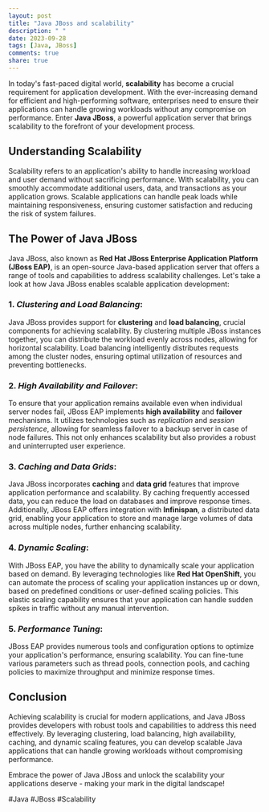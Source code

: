 ```yaml
---
layout: post
title: "Java JBoss and scalability"
description: " "
date: 2023-09-28
tags: [Java, JBoss]
comments: true
share: true
---
```


In today's fast-paced digital world, **scalability** has become a crucial requirement for application development. With the ever-increasing demand for efficient and high-performing software, enterprises need to ensure their applications can handle growing workloads without any compromise on performance. Enter **Java JBoss**, a powerful application server that brings scalability to the forefront of your development process. 

## Understanding Scalability

Scalability refers to an application's ability to handle increasing workload and user demand without sacrificing performance. With scalability, you can smoothly accommodate additional users, data, and transactions as your application grows. Scalable applications can handle peak loads while maintaining responsiveness, ensuring customer satisfaction and reducing the risk of system failures. 

## The Power of Java JBoss

Java JBoss, also known as **Red Hat JBoss Enterprise Application Platform (JBoss EAP)**, is an open-source Java-based application server that offers a range of tools and capabilities to address scalability challenges. Let's take a look at how Java JBoss enables scalable application development:

### 1. *Clustering and Load Balancing*:

Java JBoss provides support for **clustering** and **load balancing**, crucial components for achieving scalability. By clustering multiple JBoss instances together, you can distribute the workload evenly across nodes, allowing for horizontal scalability. Load balancing intelligently distributes requests among the cluster nodes, ensuring optimal utilization of resources and preventing bottlenecks.

### 2. *High Availability and Failover*:

To ensure that your application remains available even when individual server nodes fail, JBoss EAP implements **high availability** and **failover** mechanisms. It utilizes technologies such as *replication* and *session persistence*, allowing for seamless failover to a backup server in case of node failures. This not only enhances scalability but also provides a robust and uninterrupted user experience.

### 3. *Caching and Data Grids*:

Java JBoss incorporates **caching** and **data grid** features that improve application performance and scalability. By caching frequently accessed data, you can reduce the load on databases and improve response times. Additionally, JBoss EAP offers integration with **Infinispan**, a distributed data grid, enabling your application to store and manage large volumes of data across multiple nodes, further enhancing scalability.

### 4. *Dynamic Scaling*:

With JBoss EAP, you have the ability to dynamically scale your application based on demand. By leveraging technologies like **Red Hat OpenShift**, you can automate the process of scaling your application instances up or down, based on predefined conditions or user-defined scaling policies. This elastic scaling capability ensures that your application can handle sudden spikes in traffic without any manual intervention.

### 5. *Performance Tuning*:

JBoss EAP provides numerous tools and configuration options to optimize your application's performance, ensuring scalability. You can fine-tune various parameters such as thread pools, connection pools, and caching policies to maximize throughput and minimize response times.

## Conclusion

Achieving scalability is crucial for modern applications, and Java JBoss provides developers with robust tools and capabilities to address this need effectively. By leveraging clustering, load balancing, high availability, caching, and dynamic scaling features, you can develop scalable Java applications that can handle growing workloads without compromising performance.

Embrace the power of Java JBoss and unlock the scalability your applications deserve - making your mark in the digital landscape! 

#Java #JBoss #Scalability